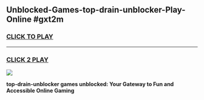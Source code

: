 
## Unblocked-Games-top-drain-unblocker-Play-Online #gxt2m
<h3>
<a href="https://news.freeplayer.one?title=top-drain-unblocker&ref=3">CLICK TO PLAY</a></h3>
<hr>

<h3>
<a href="https://news.freeplayer.one?title=top-drain-unblocker&ref=3">CLICK 2 PLAY</a>
  
</h3>

<a href="https://news.freeplayer.one?title=top-drain-unblocker&ref=3"><img src="https://clearcache.store/games.png"></a>


**top-drain-unblocker games unblocked: Your Gateway to Fun and Accessible Online Gaming**
